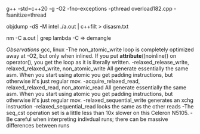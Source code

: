 
g++ -std=c++20 -g -O2 -fno-exceptions -pthread overload182.cpp
-fsanitize=thread

objdump -dS -M intel ./a.out | c++filt > disasm.txt

nm -C a.out | grep lambda
-C => demangle

_Observations_
gcc, linux
-The non_atomic_write loop is completely optimized away at -O2, but only when inlined.
 If you put __attribute__((noinline)) on operator(), you get the loop as it is literally
 written.
-relaxed_release_write, relaxed_relaxed_write, non_atomic_write
 All generate essentially the same asm.  When you start using atomic you get padding
 instructions, but otherwise it's just regular mov.
-acquire_relaxed_read, relaxed_relaxed_read, non_atomic_read
 All generate essentially the same asm.  When you start using atomic you get padding
 instructions, but otherwise it's just regular mov.
-relaxed_sequential_write generates an xchg instruction
-relaxed_sequential_read looks the same as the other reads
-The seq_cst operation set is a little less than 10x slower on this Celeron N5105.
-Be careful when interpreting indivdual runs; there can be massive differences between runs
